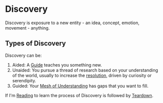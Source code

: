 # Discovery
Discovery is exposure to a new entity - an idea, concept, emotion, movement - anything.

## Types of Discovery
Discovery can be: 
1. Aided: A [Guide](Inbox/Guide.md) teaches you something new.
2. Unaided: You pursue a thread of research based on your understanding of the world, usually to increase the [resolution](Working%20Resolution.md), driven by curiosity or serendipity.
3. Guided: Your [Mesh of Understanding](Mesh%20of%20Understanding.md) has gaps that you want to fill.

If I'm [Reading](Reading.md) to learn the process of Discovery is followed by [Teardown](Teardown.md).